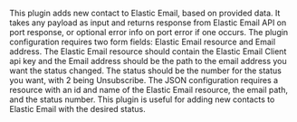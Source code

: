This plugin adds new contact to Elastic Email, based on provided data. It takes any payload as input and returns
response from Elastic Email API on port response, or optional error info on port error if one occurs. The plugin
configuration requires two form fields: Elastic Email resource and Email address. The Elastic Email resource should
contain the Elastic Email Client api key and the Email address should be the path to the email address you want the
status changed. The status should be the number for the status you want, with 2 being Unsubscribe. The JSON
configuration requires a resource with an id and name of the Elastic Email resource, the email path, and the status
number. This plugin is useful for adding new contacts to Elastic Email with the desired status.